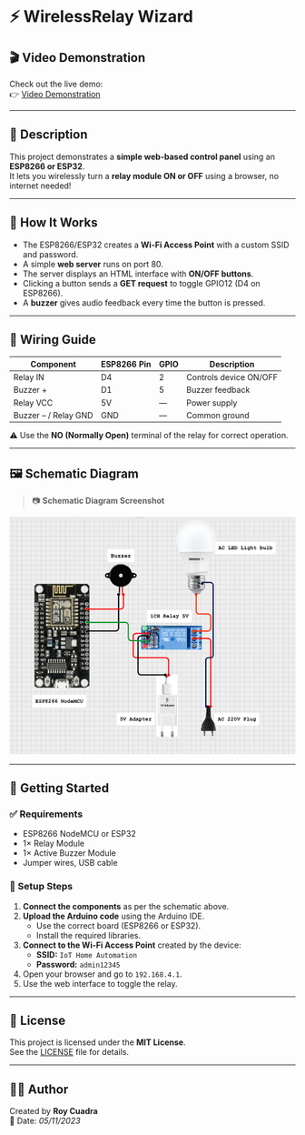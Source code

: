 # ⚡ WirelessRelay Wizard

## 🎬 Video Demonstration

Check out the live demo:  
👉 [Video Demonstration](https://www.dropbox.com/scl/fi/2l01fe7jwbvobmozqn8aw/VID20231105195200.mp4?rlkey=d0561vvrgo3jbvtmx15pl6jf9&st=lil6m604&dl=0) 

---

## 📖 Description

This project demonstrates a **simple web-based control panel** using an **ESP8266 or ESP32**.  
It lets you wirelessly turn a **relay module ON or OFF** using a browser, no internet needed!

---

## 🚀 How It Works

- The ESP8266/ESP32 creates a **Wi-Fi Access Point** with a custom SSID and password.
- A simple **web server** runs on port 80.
- The server displays an HTML interface with **ON/OFF buttons**.
- Clicking a button sends a **GET request** to toggle GPIO12 (D4 on ESP8266).
- A **buzzer** gives audio feedback every time the button is pressed.

---

## 🔌 Wiring Guide

| Component         | ESP8266 Pin | GPIO | Description               |
|------------------|-------------|------|---------------------------|
| Relay IN         | D4          | 2    | Controls device ON/OFF    |
| Buzzer +         | D1          | 5    | Buzzer feedback           |
| Relay VCC        | 5V          | —    | Power supply              |
| Buzzer – / Relay GND | GND     | —    | Common ground             |

⚠️ Use the **NO (Normally Open)** terminal of the relay for correct operation.

---

## 🖼️ Schematic Diagram

> 📷 **Schematic Diagram Screenshot**

![Schematic Diagram](schematic.png)

---

## 🧪 Getting Started

### ✅ Requirements

- ESP8266 NodeMCU or ESP32
- 1× Relay Module
- 1× Active Buzzer Module
- Jumper wires, USB cable

### 🔧 Setup Steps

1. **Connect the components** as per the schematic above.
2. **Upload the Arduino code** using the Arduino IDE.
   - Use the correct board (ESP8266 or ESP32).
   - Install the required libraries.
3. **Connect to the Wi-Fi Access Point** created by the device:
   - **SSID:** `IoT Home Automation`
   - **Password:** `admin12345`
4. Open your browser and go to `192.168.4.1`.
5. Use the web interface to toggle the relay.

---

## 📜 License

This project is licensed under the **MIT License**.  
See the [LICENSE](LICENSE) file for details.

---

## 🙋‍♂️ Author

Created by **Roy Cuadra**  
📅 Date: *05/11/2023*
